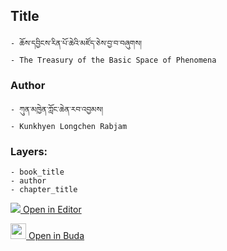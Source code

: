 ## Title
	- ཆོས་དབྱིངས་རིན་པོ་ཆེའི་མཛོད་ཅེས་བྱ་བ་བཞུགས།
	- The Treasury of the Basic Space of Phenomena

### Author
	- ཀུན་མཁྱེན་ཀློང་ཆེན་རབ་འབྱམས།
	- Kunkhyen Longchen Rabjam

### Layers:
	- book_title
	- author
	- chapter_title


[<img src="https://img.icons8.com/color/25/000000/edit-property.png"> Open in Editor](http://editor.openpecha.org/P000150)

[<img width="25" src="https://library.bdrc.io/icons/BUDA-small.svg"> Open in Buda](https://library.bdrc.io/show/bdr:IE0OPP000150)
